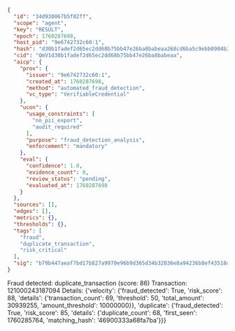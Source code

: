 ```json
{
  "id": "34d930067b5f02ff",
  "scope": "agent",
  "key": "RESULT",
  "epoch": 1760287698,
  "host_pid": "9e6742732c60:1",
  "hash": "d30b1fadef2d65ec2dd68b75bb47e26ba8babeaa268cd6ba5c9ebb0904b2f73a",
  "cid": "QmV1d30b1fadef2d65ec2dd68b75bb47e26ba8babeaa",
  "aicp": {
    "prov": {
      "issuer": "9e6742732c60:1",
      "created_at": 1760287698,
      "method": "automated_fraud_detection",
      "vc_type": "VerifiableCredential"
    },
    "ucon": {
      "usage_constraints": [
        "no_pii_export",
        "audit_required"
      ],
      "purpose": "fraud_detection_analysis",
      "enforcement": "mandatory"
    },
    "eval": {
      "confidence": 1.0,
      "evidence_count": 0,
      "review_status": "pending",
      "evaluated_at": 1760287698
    }
  },
  "sources": [],
  "edges": [],
  "metrics": {},
  "thresholds": {},
  "tags": [
    "fraud",
    "duplicate_transaction",
    "risk_critical"
  ],
  "sig": "b79b447aeaf7bd17b827a9970e96b9d365d34b32036e8a94236b8ef43518dc74"
}
```

Fraud detected: duplicate_transaction (score: 86)
Transaction: 121000243187094
Details: {'velocity': {'fraud_detected': True, 'risk_score': 88, 'details': {'transaction_count': 69, 'threshold': 50, 'total_amount': 30939255, 'amount_threshold': 10000000}}, 'duplicate': {'fraud_detected': True, 'risk_score': 85, 'details': {'duplicate_count': 68, 'first_seen': 1760285764, 'matching_hash': '46900333a68fa7ba'}}}